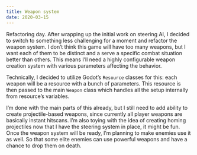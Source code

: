 ```yaml
---
title: Weapon system
date: 2020-03-15
---
```


Refactoring day. After wrapping up the initial work on steering AI, I decided to switch to something less challenging for a moment and refactor the weapon system.
I don’t think this game will have too many weapons, but I want each of them to be distinct and a serve a specific combat situation better than others. This means I’ll need a highly configurable weapon creation system with various parameters affecting the behavior.

Technically, I decided to utilize Godot’s `Resource` classes for this: each weapon will be a resource with a bunch of parameters. This resource is then passed to the main `Weapon` class which handles all the setup internally from resource’s variables.

I’m done with the main parts of this already, but I still need to add ability to create projectile-based weapons, since currently all player weapons are basically instant hitscans.
I’m also toying with the idea of creating homing projectiles now that I have the steering system in place, it might be fun.
Once the weapon system will be ready, I’m planning to make enemies use it as well. So that some elite enemies can use powerful weapons and have a chance to drop them on death.
